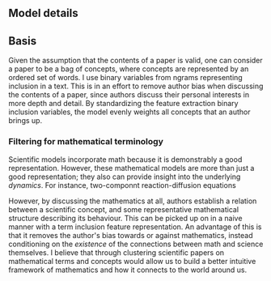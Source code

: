 ## Model details

## Basis
Given the assumption that the contents of a paper is valid, one can consider a paper to be a bag of concepts, where concepts are represented by an ordered set of words. I use binary variables from ngrams representing inclusion in a text. This is in an effort to remove author bias when discussing the contents of a paper, since authors discuss their personal interests in more depth and detail. By standardizing the feature extraction  binary inclusion variables, the model evenly weights all concepts that an author brings up.

### Filtering for mathematical terminology
Scientific models incorporate math because it is demonstrably a good representation. However, these mathematical models are more than just a good representation; they also can provide insight into the underlying *dynamics*. For instance, two-componnt reaction-diffusion equations 

However, by discussing the mathematics at all, authors establish a relation between a scientific concept, and some representative mathematical structure describing its behaviour. This can be picked up on in a naive manner with a term inclusion feature representation. An advantage of this is that it removes the author's bias towards or against mathematics, instead conditioning on the *existence* of the connections between math and science themselves. I believe that through clustering scientific papers on mathematical terms and concepts would allow us to build a better intuitive framework of mathematics and how it connects to the world around us.
